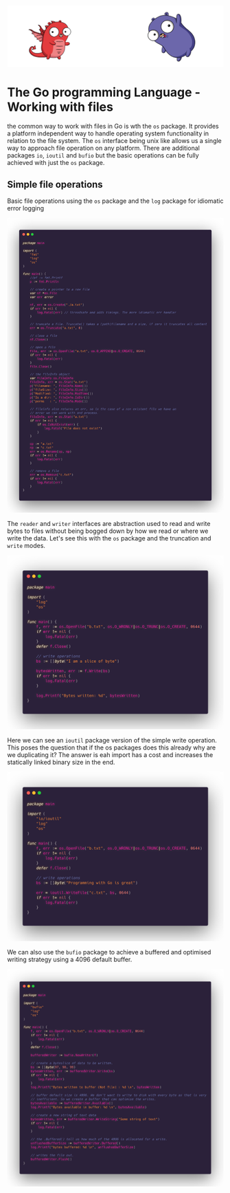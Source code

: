 ![](/assets/gologo.png)

# The Go programming Language - Working with files

the common way to work with files in Go is wth the `os` package. It provides a platform independent way to handle operating system functionality in relation to the file system. The `os` interface being unix like allows us a single way to approach file operation on any platform. There are additional packages `io`, `ioutil` and `bufio` but the basic operations can be fully achieved with just the `os` package.

## Simple file operations

Basic file operations using the `os` package and the `log` package for idiomatic error logging

![](/assets/core/09/09-901-file-basics.png)

The `reader` and `writer` interfaces are abstraction used to read and write bytes to files without being bogged down by how we read or where we write the data. Let's see this with the `os` package and the truncation and `write` modes.

![](/assets/core/09/09-902-write.png)

Here we can see an `ioutil` package version of the simple write operation. This poses the question that if the os packages does this already why are we duplicating it? The answer is eah import has a cost and increases the statically linked binary size in the end.

![](/assets/core/09/09-903-write.png)

We can also use the `bufio` package to achieve a buffered and optimised writing strategy using a 4096 default buffer.

![](/assets/core/09/09-904-bufio.png)
